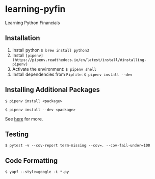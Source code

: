 # learning-pyfin
Learning Python Financials

## Installation
1. Install python `$ brew install python3`
1. Install `[pipenv](https://pipenv.readthedocs.io/en/latest/install/#installing-pipenv)`
1. Activate the environment: `$ pipenv shell`
1. Install dependencies from `Pipfile`: `$ pipenv install --dev`

## Installing Additional Packages
```
$ pipenv install <package>
```
```
$ pipenv install --dev <package>
```
See [here](https://pipenv.readthedocs.io/en/latest/install/#installing-packages-for-your-project) for more.

## Testing
```
$ pytest -v --cov-report term-missing --cov=. --cov-fail-under=100
```

## Code Formatting
```
$ yapf --style=google -i *.py
```
